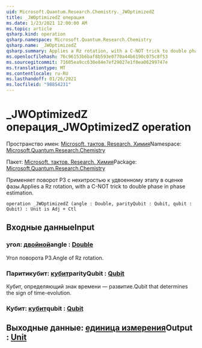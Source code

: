```yaml
---
uid: Microsoft.Quantum.Research.Chemistry._JWOptimizedZ
title: _JWOptimizedZ операция
ms.date: 1/23/2021 12:00:00 AM
ms.topic: article
qsharp.kind: operation
qsharp.namespace: Microsoft.Quantum.Research.Chemistry
qsharp.name: _JWOptimizedZ
qsharp.summary: Applies a Rz rotation, with a C-NOT trick to double phase in phase estimation.
ms.openlocfilehash: 76c96153b6baf8b593e0770a44b6190c075c8f53
ms.sourcegitcommit: 71605ea9cc630e84e7ef29027e1f0ea06299747e
ms.translationtype: MT
ms.contentlocale: ru-RU
ms.lasthandoff: 01/26/2021
ms.locfileid: "98854231"
---
```

# <a name="_jwoptimizedz-operation"></a><span data-ttu-id="0cb26-102">_JWOptimizedZ операция</span><span class="sxs-lookup"><span data-stu-id="0cb26-102">_JWOptimizedZ operation</span></span>

<span data-ttu-id="0cb26-103">Пространство имен: [Microsoft. тактов. Research. Химия](xref:Microsoft.Quantum.Research.Chemistry)</span><span class="sxs-lookup"><span data-stu-id="0cb26-103">Namespace: [Microsoft.Quantum.Research.Chemistry](xref:Microsoft.Quantum.Research.Chemistry)</span></span>

<span data-ttu-id="0cb26-104">Пакет: [Microsoft. тактов. Research. Химия](https://nuget.org/packages/Microsoft.Quantum.Research.Chemistry)</span><span class="sxs-lookup"><span data-stu-id="0cb26-104">Package: [Microsoft.Quantum.Research.Chemistry](https://nuget.org/packages/Microsoft.Quantum.Research.Chemistry)</span></span>


<span data-ttu-id="0cb26-105">Применяет поворот РЗ с нехитростью к удвоенному этапу в оценке фазы.</span><span class="sxs-lookup"><span data-stu-id="0cb26-105">Applies a Rz rotation, with a C-NOT trick to double phase in phase estimation.</span></span>

```qsharp
operation _JWOptimizedZ (angle : Double, parityQubit : Qubit, qubit : Qubit) : Unit is Adj + Ctl
```


## <a name="input"></a><span data-ttu-id="0cb26-106">Входные данные</span><span class="sxs-lookup"><span data-stu-id="0cb26-106">Input</span></span>

### <a name="angle--double"></a><span data-ttu-id="0cb26-107">угол: [двойной](xref:microsoft.quantum.lang-ref.double)</span><span class="sxs-lookup"><span data-stu-id="0cb26-107">angle : [Double](xref:microsoft.quantum.lang-ref.double)</span></span>

<span data-ttu-id="0cb26-108">Угол поворота РЗ.</span><span class="sxs-lookup"><span data-stu-id="0cb26-108">Angle of Rz rotation.</span></span>


### <a name="parityqubit--qubit"></a><span data-ttu-id="0cb26-109">Паритикубит: [кубит](xref:microsoft.quantum.lang-ref.qubit)</span><span class="sxs-lookup"><span data-stu-id="0cb26-109">parityQubit : [Qubit](xref:microsoft.quantum.lang-ref.qubit)</span></span>

<span data-ttu-id="0cb26-110">Кубит, определяющий знак времени — развитие.</span><span class="sxs-lookup"><span data-stu-id="0cb26-110">Qubit that determines the sign of time-evolution.</span></span>


### <a name="qubit--qubit"></a><span data-ttu-id="0cb26-111">Кубит: [кубит](xref:microsoft.quantum.lang-ref.qubit)</span><span class="sxs-lookup"><span data-stu-id="0cb26-111">qubit : [Qubit](xref:microsoft.quantum.lang-ref.qubit)</span></span>





## <a name="output--unit"></a><span data-ttu-id="0cb26-112">Выходные данные: [единица измерения](xref:microsoft.quantum.lang-ref.unit)</span><span class="sxs-lookup"><span data-stu-id="0cb26-112">Output : [Unit](xref:microsoft.quantum.lang-ref.unit)</span></span>

